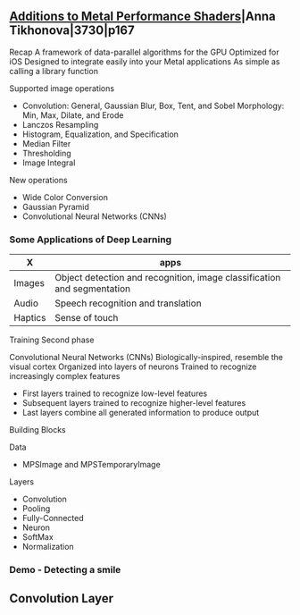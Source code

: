 
## [Additions to Metal Performance Shaders](4-mps.md)|Anna Tikhonova|3730|p167


Recap
A framework of data-parallel algorithms for the GPU Optimized for iOS
Designed to integrate easily into your Metal applications As simple as calling a library function


Supported image operations

- Convolution: General, Gaussian Blur, Box, Tent, and Sobel Morphology: Min, Max, Dilate, and Erode
- Lanczos Resampling
- Histogram, Equalization, and Specification
- Median Filter
- Thresholding
- Image Integral



New operations

- Wide Color Conversion
- Gaussian Pyramid
- Convolutional Neural Networks (CNNs)


### Some Applications of Deep Learning

X|apps
---|---
Images|Object detection and recognition, image classification and segmentation
Audio|Speech recognition and translation 
Haptics|Sense of touch


Training
Second phase


Convolutional Neural Networks (CNNs)
Biologically-inspired, resemble the visual cortex
Organized into layers of neurons
Trained to recognize increasingly complex features
- First layers trained to recognize low-level features
- Subsequent layers trained to recognize higher-level features
- Last layers combine all generated information to produce output

Building Blocks 

Data

- MPSImage and MPSTemporaryImage

Layers


- Convolution
- Pooling
- Fully-Connected
- Neuron
- SoftMax
- Normalization


### Demo - Detecting a smile


## Convolution Layer



###
